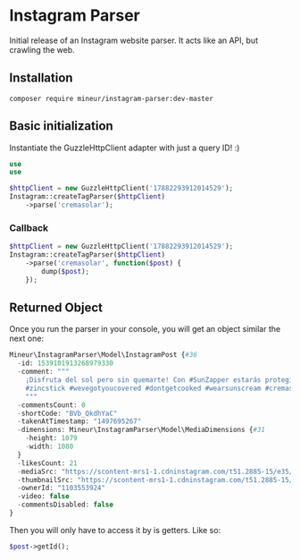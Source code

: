 Instagram Parser
=================
Initial release of an Instagram website parser. It acts like an API, but 
crawling the web.

## Installation
```shell
composer require mineur/instagram-parser:dev-master
```

## Basic initialization
Instantiate the GuzzleHttpClient adapter with just a query ID! :)

```php
use 
use 

$httpClient = new GuzzleHttpClient('17882293912014529');
Instagram::createTagParser($httpClient)
    ->parse('cremasolar');
```

### Callback
```php
$httpClient = new GuzzleHttpClient('17882293912014529');
Instagram::createTagParser($httpClient)
    ->parse('cremasolar', function($post) {
        dump($post);
    });
```

## Returned Object
Once you run the parser in your console, you will get an object similar the next one:
```php
Mineur\InstagramParser\Model\InstagramPost {#36
  -id: 1539101913268979330
  -comment: """
    ¡Disfruta del sol pero sin quemarte! Con #SunZapper estarás protegido aunque te pases horas dentro del agua. \n
    #zincstick #wevegotyoucovered #dontgetcooked #wearsunscream #cremasolar #spf50 #notequemes #spotferrol
    """
  -commentsCount: 0
  -shortCode: "BVb_QkdhYaC"
  -takenAtTimestamp: "1497695267"
  -dimensions: Mineur\InstagramParser\Model\MediaDimensions {#31
    -height: 1079
    -width: 1080
  }
  -likesCount: 21
  -mediaSrc: "https://scontent-mrs1-1.cdninstagram.com/t51.2885-15/e35/19228916_1933711906908451_8560357222406684672_n.jpg"
  -thumbnailSrc: "https://scontent-mrs1-1.cdninstagram.com/t51.2885-15/s640x640/sh0.08/e35/c0.0.1079.1079/19228916_1933711906908451_8560357222406684672_n.jpg"
  -ownerId: "1103553924"
  -video: false
  -commentsDisabled: false
}
```
Then you will only have to access it by is getters. Like so:
```php
$post->getId();
```